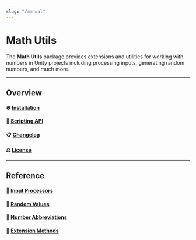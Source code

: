 ```yaml
---
slug: "/manual"
---
```


# Math Utils

The **Math Utils** package provides extensions and utilities for working with numbers in Unity projects including processing inputs, generating random numbers, and much more.

<hr/>

## Overview

#### ⚙️ [Installation](/installation)

#### 🧰 [Scripting API](/api/Zigurous.Math)

#### 📋 [Changelog](/changelog)

#### ⚖️ [License](/license)

<hr/>

## Reference

#### 🔢 [Input Processors](/manual/processors)

#### 🎲 [Random Values](/manual/random)

#### 💯 [Number Abbreviations](/manual/abbreviations)

#### 🔌 [Extension Methods](/manual/extensions)

